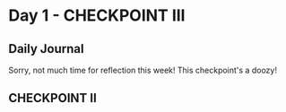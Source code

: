 # Day 1 - CHECKPOINT III

## Daily Journal
Sorry, not much time for reflection this week!  This checkpoint's a doozy!

## CHECKPOINT II